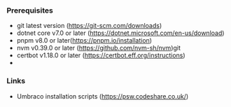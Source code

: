 ### Prerequisites

- git latest version (<https://git-scm.com/downloads>)
- dotnet core v7.0 or later (<https://dotnet.microsoft.com/en-us/download>)
- pnpm v8.0 or later(<https://pnpm.io/installation>)
- nvm v0.39.0 or later (https://github.com/nvm-sh/nvm)git 
- certbot v1.18.0 or later (<https://certbot.eff.org/instructions>)
- 

### Links
- Umbraco installation scripts (<https://psw.codeshare.co.uk/>) 